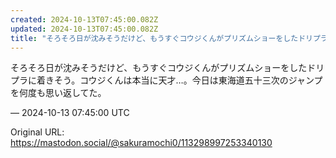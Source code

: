 ```yaml
---
created: 2024-10-13T07:45:00.082Z
updated: 2024-10-13T07:45:00.082Z
title: "そろそろ日が沈みそうだけど、もうすぐコウジくんがプリズムショーをしたドリプラに着[...]"
---
```


<p>そろそろ日が沈みそうだけど、もうすぐコウジくんがプリズムショーをしたドリプラに着きそう。コウジくんは本当に天才…。今日は東海道五十三次のジャンプを何度も思い返してた。</p>

&mdash; 2024-10-13 07:45:00 UTC

Original URL: https://mastodon.social/@sakuramochi0/113298997253340130
